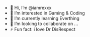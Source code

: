 - 👋 Hi, I’m @iamrexxx
- 👀 I’m interested in Gaming & Coding 
- 🌱 I’m currently learning Everthing
- 💞️ I’m looking to collaborate on ...
- ⚡ Fun fact: i love Dr DisRespect

<!---
iamrexxx/iamrexxx is a ✨ special ✨ repository because its `README.md` (this file) appears on your GitHub profile.
You can click the Preview link to take a look at your changes.
--->
